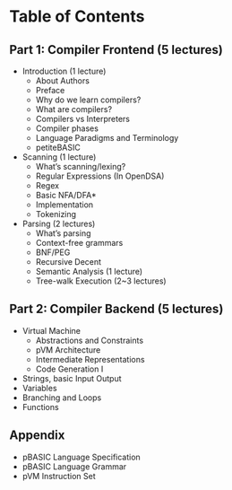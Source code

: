 # Table of Contents
## Part 1: Compiler Frontend (5 lectures)
* Introduction (1 lecture)
    * About Authors
    * Preface
    * Why do we learn compilers?
    * What are compilers?
    * Compilers vs Interpreters
    * Compiler phases
    * Language Paradigms and Terminology
    * petiteBASIC
* Scanning (1 lecture)
    * What’s scanning/lexing?
    * Regular Expressions (In OpenDSA)
    * Regex
    * Basic NFA/DFA*
    * Implementation
    * Tokenizing
* Parsing (2 lectures)
    * What’s parsing
    * Context-free grammars
    * BNF/PEG
    * Recursive Decent
    * Semantic Analysis (1 lecture)
    * Tree-walk Execution (2~3 lectures)
## Part 2: Compiler Backend (5 lectures)
* Virtual Machine
    * Abstractions and Constraints
    * pVM Architecture
    * Intermediate Representations
    * Code Generation I
* Strings, basic Input Output
* Variables
* Branching and Loops
* Functions
## Appendix
* pBASIC Language Specification
* pBASIC Language Grammar
* pVM Instruction Set



